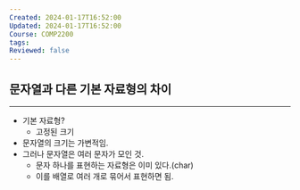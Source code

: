 ```yaml
---
Created: 2024-01-17T16:52:00
Updated: 2024-01-17T16:52:00
Course: COMP2200
tags: 
Reviewed: false
---
```

## 문자열과 다른 기본 자료형의 차이
---
- 기본 자료형?
	- 고정된 크기
- 문자열의 크기는 가변적임.
- 그러나 문자열은 여러 문자가 모인 것.
	- 문자 하나를 표현하는 자료형은 이미 있다.(char)
	- 이를 배열로 여러 개로 묶어서 표현하면 됨.